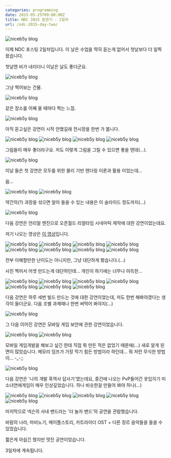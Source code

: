 ```yaml
---
categories: programming
date: 2015-05-25T09:00:00Z
title: NDC 2015 참관기 - 2일차
url: /ndc-2015-day-two/
---
```


<img src="/images/E14mcxsrZ.jpg" alt="niceb5y blog">

이제 NDC 포스팅 2일차입니다. 이 날은 수업을 딱히 듣는게 없어서 첫날보다 더 일찍 왔습니다.

첫날엔 비가 내리더니 이날은 날도 좋더군요.

<img src="/images/Nk4S5xjSb.jpg" alt="niceb5y blog">

그냥 찍어보는 건물.

<img src="/images/EJRLcgsBZ.jpg" alt="niceb5y blog">

같은 장소를 어째 올 때마다 찍는 느낌.

<img src="/images/EJ3d9gsSW.jpg" alt="niceb5y blog">

아직 듣고싶은 강연이 시작 안했길래 전시장을 한번 가 봅니다.

<img src="/images/EJTKqxjrb.jpg" alt="niceb5y blog">

<img src="/images/4kko5eoHb.jpg" alt="niceb5y blog">

<img src="/images/Vy7h9lsBZ.jpg" alt="niceb5y blog">

<img src="/images/4kUa9xorb.jpg" alt="niceb5y blog">

그림들이 매우 좋더라구요. 저도 이렇게 그림을 그릴 수 있으면 좋을 텐데(...).

<img src="/images/41aksejSb.jpg" alt="niceb5y blog">

이날 들은 첫 강연은 모두를 위한 물리 기반 렌더링 이론과 활용 이었는데...

음...

<img src="/images/V11ZjgoB-.jpg" alt="niceb5y blog">

<img src="/images/VyrMjxorZ.jpg" alt="niceb5y blog">

약간의(?) 과장을 섞으면 알아 들을 수 있는 내용은 이 슬라이드 정도까지(...)

<img src="/images/4krSiesSZ.jpg" alt="niceb5y blog">

다음 강연은 언리얼 엔진으로 오픈월드 리얼타임 시네마틱 제작에 대한 강연이었는데요.

저기 나오는 영상은 [이 영상](http://www.youtube.com/watch?v=0zjPiGVSnfI)입니다.

<img src="/images/Ek2LixsBZ.jpg" alt="niceb5y blog">

<img src="/images/Vy-diejr-.jpg" alt="niceb5y blog">

<img src="/images/E1zFjeoHZ.jpg" alt="niceb5y blog">

<img src="/images/4JGqixoHW.jpg" alt="niceb5y blog">

<img src="/images/VJhM2gjBb.jpg" alt="niceb5y blog">

<img src="/images/E1x4nxsBb.jpg" alt="niceb5y blog">

<img src="/images/EJGrhljHb.jpg" alt="niceb5y blog">

<img src="/images/VyrU2xoH-.jpg" alt="niceb5y blog">

전부 이해할만한 난이도는 아니지만, 그냥 대단하게 봤습니다.(...)

사진 찍어서 어셋 만드는게 대단하던데... 개인이 하기에는 너무나 아득한...

<img src="/images/NkMu3goHZ.jpg" alt="niceb5y blog">

<img src="/images/Ek4t2gsS-.jpg" alt="niceb5y blog">

<img src="/images/4Jp93xoHW.jpg" alt="niceb5y blog">

<img src="/images/Eykn3ejHb.jpg" alt="niceb5y blog">

<img src="/images/N1XphxsSW.jpg" alt="niceb5y blog">

<img src="/images/E1TR2goSZ.jpg" alt="niceb5y blog">

<img src="/images/4y91pgsr-.jpg" alt="niceb5y blog">

다음 강연은 하루 세번 빌드 만드는 것에 대한 강연이었는데, 저도 한번 해봐야겠다는 생각이 들더군요. 다음 조별 과제때나 한번 써먹어 봐야지(...)

<img src="/images/4yfGTxiBb.jpg" alt="niceb5y blog">

그 다음 이어진 강연은 모바일 게임 보안에 관한 강연이었습니다.

<img src="/images/NkoQ6ejB-.jpg" alt="niceb5y blog">

<img src="/images/V1C4TgoHZ.jpg" alt="niceb5y blog">

모바일 게임개발을 해보고 싶긴 한데 직접 뭐 만든 적은 없었기 때문에(...) 새로 알게 된 면이 많았습니다. 메모리 덤프가 가장 막기 힘든 방법이라 하던데... 뭐 저런 무식한 방법이... -_-;;

<img src="/images/NyYLaloS-.jpg" alt="niceb5y blog">

다음 강연은 '나의 개발 흑역사 답사기'였는데요, 중간에 나오는 PvP들어간 옷입히기 미소녀연애게임이 매우 인상깊었습니다. 하나 비슷한걸 만들어 봐야 하나(...)

<img src="/images/EJ-KTxsSW.jpg" alt="niceb5y blog">

<img src="/images/4k2cpgor-.jpg" alt="niceb5y blog">

<img src="/images/NJwopxsrW.jpg" alt="niceb5y blog">

<img src="/images/E1XnaxoBW.jpg" alt="niceb5y blog">

<img src="/images/N1666eir-.jpg" alt="niceb5y blog">

마지막으로 넥슨의 사내 밴드라는 '더 놀자 밴드'의 공연을 관람했습니다.

바람의 나라, 마비노기, 메이플스토리, 카트라이더 OST + 다른 장르 음악들을 들을 수 있었습니다.

짧은게 아쉽긴 했지만 멋진 공연이었습니다.

3일차에 계속됩니다.
 